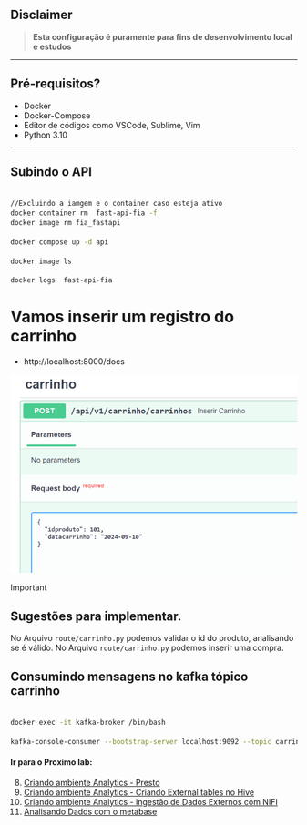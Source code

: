 ## Disclaimer
> **Esta configuração é puramente para fins de desenvolvimento local e estudos**
> 

---

## Pré-requisitos?
* Docker
* Docker-Compose
* Editor de códigos como VSCode, Sublime, Vim
* Python 3.10
---

## Subindo o API

```bash 

//Excluindo a iamgem e o container caso esteja ativo 
docker container rm  fast-api-fia -f
docker image rm fia_fastapi 

docker compose up -d api

docker image ls

docker logs  fast-api-fia 

```

# Vamos inserir um registro do carrinho

* http://localhost:8000/docs

![FastApi](../content/api-fast-01.png)

> [!IMPORTANT]
> ## Sugestões para implementar.

No Arquivo `route/carrinho.py` podemos validar o id do produto, analisando se é válido.
No Arquivo `route/carrinho.py` podemos inserir uma compra.

## Consumindo mensagens no kafka tópico carrinho


```bash 

docker exec -it kafka-broker /bin/bash

kafka-console-consumer --bootstrap-server localhost:9092 --topic carrinho  --property print.timestamp=true --property print.key=true --property print.value=true --property print.partition=true --from-beginning
```

#### Ir para o Proximo lab:

8. [Criando ambiente Analytics - Presto ](../presto/README.md)
9. [Criando ambiente Analytics - Criando External tables no Hive](../hive/README.md)
10. [Criando ambiente Analytics - Ingestão de Dados Externos com NIFI](../nifi/README.md)
11. [Analisando Dados com o metabase](../metabase/README.md)